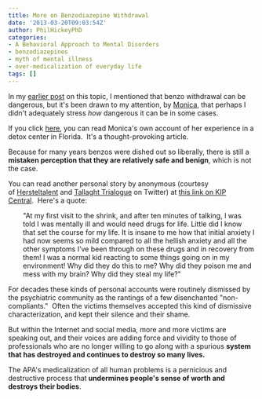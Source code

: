 ```yaml
---
title: More on Benzodiazepine Withdrawal
date: '2013-03-20T09:03:54Z'
author: PhilHickeyPhD
categories:
- A Behavioral Approach to Mental Disorders
- benzodiazepines
- myth of mental illness
- over-medicalization of everyday life
tags: []
---
```


In my <a href="https://www.behaviorismandmentalhealth.com/2013/03/17/withdrawal-from-benzodiazepines/#.UUknoxyG0eU">earlier post</a> on this topic, I mentioned that benzo withdrawal can be dangerous, but it's been drawn to my attention, by <a href="https://twitter.com/BeyondMeds">Monica</a>, that perhaps I didn't adequately stress <i>how</i> dangerous it can be in some cases.

If you click <a href="http://beyondmeds.com/2012/01/21/benzodetoxdangers/">here</a>, you can read Monica's own account of her experience in a detox center in Florida.  It's a thought-provoking article.

Because for many years benzos were dished out so liberally, there is still a <strong>mistaken perception that they are relatively safe and benign</strong>, which is not the case.

You can read another personal story by anonymous (courtesy of <a href="https://twitter.com/Hersteltalent">Hersteltalent</a> and <a href="https://twitter.com/TallaTrialogue">Tallaght Trialogue</a> on Twitter) at <a href="http://kipcentral.wordpress.com/2013/03/17/benzo-awareness-ive-been-drugged-my-entire-life/">this link on KIP Central</a>.  Here's a quote:
<p style="padding-left: 30px;">"At my first visit to the shrink, and after ten minutes of talking, I was told I was mentally ill and would need drugs for life. Little did I know that set the course for my life. It is insane to me how that initial anxiety I had now seems so mild compared to all the hellish anxiety and all the other symptoms I’ve been through on these drugs and in recovery from them! I was a normal kid reacting to some things going on in my environment! Why did they do this to me? Why did they poison me and mess with my brain? Why did they steal my life?"</p>
For decades these kinds of personal accounts were routinely dismissed by the psychiatric community as the rantings of a few disenchanted "non-compliants."  Often the victims themselves accepted this kind of dismissive characterization, and kept their silence and their shame.

But within the Internet and social media, more and more victims are speaking out, and their voices are adding force and vividity to those of professionals who are no longer willing to go along with a spurious <strong>system that has destroyed and continues to destroy so many lives.</strong>

The APA's medicalization of all human problems is a pernicious and destructive process that<strong> undermines people's sense of worth and destroys their bodies</strong>.

&nbsp;